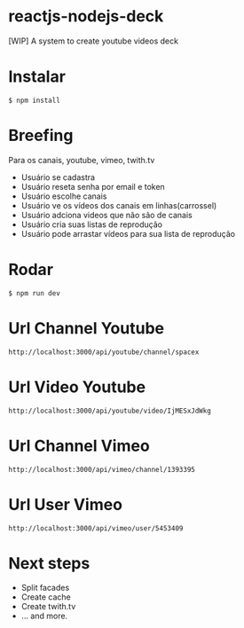 # reactjs-nodejs-deck
[WIP] A system to create youtube videos deck

# Instalar
``` 
$ npm install
``` 

# Breefing

Para os canais, youtube, vimeo, twith.tv

- Usuário se cadastra
- Usuário reseta senha por email e token
- Usuário escolhe canais
- Usuário ve os vídeos dos canais em linhas(carrossel)
- Usuário adciona videos que não são de canais
- Usuário cria suas listas de reprodução
- Usuário pode arrastar vídeos para sua lista de reprodução


# Rodar

```
$ npm run dev

```
# Url Channel Youtube

`http://localhost:3000/api/youtube/channel/spacex`

# Url Video Youtube

`http://localhost:3000/api/youtube/video/IjMESxJdWkg`

# Url Channel Vimeo

`http://localhost:3000/api/vimeo/channel/1393395`

# Url User Vimeo

`http://localhost:3000/api/vimeo/user/5453409`

# Next steps

* Split facades
* Create cache
* Create twith.tv
* ... and more.







